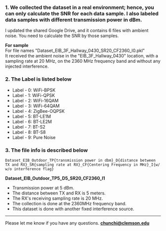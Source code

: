 ### 1. We collected the dataset in a real environment; hence, you can only calculate the SNR for each data sample. I also labeled data samples with different transmission power in dBm.
I updated the shared Google Drive, and it contains 6 files with ambient noise. You need to calculate the SNR by those samples. 

**For sample**  
For file names "Dataset_EIB_3F_Hallway_0430_SR20_CF2360_I0.pkl"  
It received the ambient noise in the "EIB_3F_Hallway_0430" location, with a sampling rate at 20 MHz, on the 2360 MHz frequency band and without any injected interference.

### 2. The Label is listed below
- Label - 0: WiFi-BPSK  
- Label - 1: WiFi-QPSK  
- Label - 2: WiFi-16QAM  
- Label - 3: WiFi-64QAM  
- Label - 4: ZigBee-OQPSK  
- Label - 5: BT-LE1M  
- Label - 6: BT-LE2M  
- Label - 7: BT-S2  
- Label - 8: BT-S8  
- Label - 9: Pure Noise  

### 3. The file info is described below

```
Dataset_EIB_Outdoor_TP{transmission power in dbm}_D{distance between TX and RX}_SR{sampling rate at RX}_CF{Centering Frequency in MHz}_I{w/ w/o interference flag}
```

**Dataset_EIB_Outdoor_TP5_D5_SR20_CF2360_I1**  
- Transmission power at 5 dBm.  
- The distance between TX and RX is 5 meters.  
- The RX's receiving sampling rate is 20 MHz.  
- The collection is done at the 2360MHz frequency band.  
- This dataset is done with another fixed interference source.  

---
Please let me know if you have any questions.
**chunchi@clemson.edu**